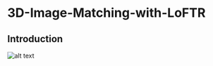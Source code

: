 # 3D-Image-Matching-with-LoFTR

## Introduction

![alt text](https://github.com/zju3dv/LoFTR/blob/master/assets/loftr-github-demo.gif)
